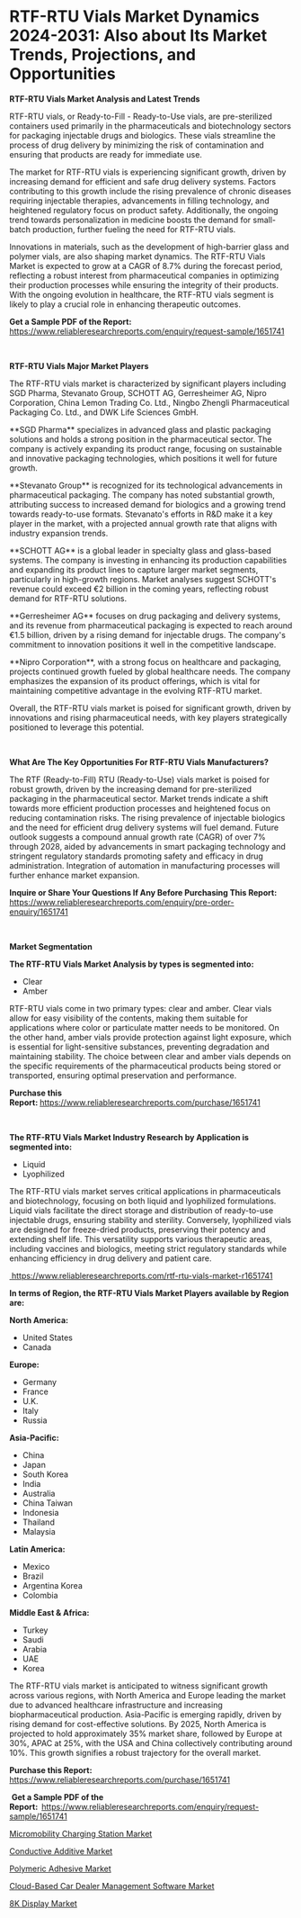 <p><h1>RTF-RTU Vials Market Dynamics 2024-2031: Also about Its Market Trends, Projections, and Opportunities</h1></p><p><strong>RTF-RTU Vials Market Analysis and Latest Trends</strong></p>
<p><p>RTF-RTU vials, or Ready-to-Fill - Ready-to-Use vials, are pre-sterilized containers used primarily in the pharmaceuticals and biotechnology sectors for packaging injectable drugs and biologics. These vials streamline the process of drug delivery by minimizing the risk of contamination and ensuring that products are ready for immediate use. </p><p>The market for RTF-RTU vials is experiencing significant growth, driven by increasing demand for efficient and safe drug delivery systems. Factors contributing to this growth include the rising prevalence of chronic diseases requiring injectable therapies, advancements in filling technology, and heightened regulatory focus on product safety. Additionally, the ongoing trend towards personalization in medicine boosts the demand for small-batch production, further fueling the need for RTF-RTU vials.</p><p>Innovations in materials, such as the development of high-barrier glass and polymer vials, are also shaping market dynamics. The RTF-RTU Vials Market is expected to grow at a CAGR of 8.7% during the forecast period, reflecting a robust interest from pharmaceutical companies in optimizing their production processes while ensuring the integrity of their products. With the ongoing evolution in healthcare, the RTF-RTU vials segment is likely to play a crucial role in enhancing therapeutic outcomes.</p></p>
<p><strong>Get a Sample PDF of the Report:&nbsp;</strong> <a href="https://www.reliableresearchreports.com/enquiry/request-sample/1651741?utm_campaign=38&utm_medium=2&utm_source=Github&utm_content=ia&utm_term=27092024&utm_id=rtf-rtu-vials">https://www.reliableresearchreports.com/enquiry/request-sample/1651741</a></p>
<p>&nbsp;</p>
<p><strong>RTF-RTU Vials Major Market Players</strong></p>
<p><p>The RTF-RTU vials market is characterized by significant players including SGD Pharma, Stevanato Group, SCHOTT AG, Gerresheimer AG, Nipro Corporation, China Lemon Trading Co. Ltd., Ningbo Zhengli Pharmaceutical Packaging Co. Ltd., and DWK Life Sciences GmbH. </p><p>**SGD Pharma** specializes in advanced glass and plastic packaging solutions and holds a strong position in the pharmaceutical sector. The company is actively expanding its product range, focusing on sustainable and innovative packaging technologies, which positions it well for future growth.</p><p>**Stevanato Group** is recognized for its technological advancements in pharmaceutical packaging. The company has noted substantial growth, attributing success to increased demand for biologics and a growing trend towards ready-to-use formats. Stevanato's efforts in R&D make it a key player in the market, with a projected annual growth rate that aligns with industry expansion trends.</p><p>**SCHOTT AG** is a global leader in specialty glass and glass-based systems. The company is investing in enhancing its production capabilities and expanding its product lines to capture larger market segments, particularly in high-growth regions. Market analyses suggest SCHOTT's revenue could exceed €2 billion in the coming years, reflecting robust demand for RTF-RTU solutions.</p><p>**Gerresheimer AG** focuses on drug packaging and delivery systems, and its revenue from pharmaceutical packaging is expected to reach around €1.5 billion, driven by a rising demand for injectable drugs. The company's commitment to innovation positions it well in the competitive landscape.</p><p>**Nipro Corporation**, with a strong focus on healthcare and packaging, projects continued growth fueled by global healthcare needs. The company emphasizes the expansion of its product offerings, which is vital for maintaining competitive advantage in the evolving RTF-RTU market.</p><p>Overall, the RTF-RTU vials market is poised for significant growth, driven by innovations and rising pharmaceutical needs, with key players strategically positioned to leverage this potential.</p></p>
<p>&nbsp;</p>
<p><strong>What Are The Key Opportunities For RTF-RTU Vials Manufacturers?</strong></p>
<p><p>The RTF (Ready-to-Fill) RTU (Ready-to-Use) vials market is poised for robust growth, driven by the increasing demand for pre-sterilized packaging in the pharmaceutical sector. Market trends indicate a shift towards more efficient production processes and heightened focus on reducing contamination risks. The rising prevalence of injectable biologics and the need for efficient drug delivery systems will fuel demand. Future outlook suggests a compound annual growth rate (CAGR) of over 7% through 2028, aided by advancements in smart packaging technology and stringent regulatory standards promoting safety and efficacy in drug administration. Integration of automation in manufacturing processes will further enhance market expansion.</p></p>
<p><strong>Inquire or Share Your Questions If Any Before Purchasing This Report:</strong> <a href="https://www.reliableresearchreports.com/enquiry/pre-order-enquiry/1651741?utm_campaign=38&utm_medium=2&utm_source=Github&utm_content=ia&utm_term=27092024&utm_id=rtf-rtu-vials">https://www.reliableresearchreports.com/enquiry/pre-order-enquiry/1651741</a></p>
<p>&nbsp;</p>
<p><strong>Market Segmentation</strong></p>
<p><strong>The RTF-RTU Vials Market Analysis by types is segmented into:</strong></p>
<p><ul><li>Clear</li><li>Amber</li></ul></p>
<p><p>RTF-RTU vials come in two primary types: clear and amber. Clear vials allow for easy visibility of the contents, making them suitable for applications where color or particulate matter needs to be monitored. On the other hand, amber vials provide protection against light exposure, which is essential for light-sensitive substances, preventing degradation and maintaining stability. The choice between clear and amber vials depends on the specific requirements of the pharmaceutical products being stored or transported, ensuring optimal preservation and performance.</p></p>
<p><strong>Purchase this Report:&nbsp;</strong><a href="https://www.reliableresearchreports.com/purchase/1651741?utm_campaign=38&utm_medium=2&utm_source=Github&utm_content=ia&utm_term=27092024&utm_id=rtf-rtu-vials">https://www.reliableresearchreports.com/purchase/1651741</a></p>
<p>&nbsp;</p>
<p><strong>The RTF-RTU Vials Market Industry Research by Application is segmented into:</strong></p>
<p><ul><li>Liquid</li><li>Lyophilized</li></ul></p>
<p><p>The RTF-RTU vials market serves critical applications in pharmaceuticals and biotechnology, focusing on both liquid and lyophilized formulations. Liquid vials facilitate the direct storage and distribution of ready-to-use injectable drugs, ensuring stability and sterility. Conversely, lyophilized vials are designed for freeze-dried products, preserving their potency and extending shelf life. This versatility supports various therapeutic areas, including vaccines and biologics, meeting strict regulatory standards while enhancing efficiency in drug delivery and patient care.</p></p>
<p><a href="https://www.reliableresearchreports.com/rtf-rtu-vials-market-r1651741?utm_campaign=38&utm_medium=2&utm_source=Github&utm_content=ia&utm_term=27092024&utm_id=rtf-rtu-vials">&nbsp;https://www.reliableresearchreports.com/rtf-rtu-vials-market-r1651741</a></p>
<p><strong>In terms of Region, the RTF-RTU Vials Market Players available by Region are:</strong></p>
<p>
    <p> <strong> North America: </strong>
        <ul>
            <li>United States</li>
            <li>Canada</li>
        </ul>
        </p> 
    <p> <strong> Europe: </strong>
        <ul>
            <li>Germany</li>
            <li>France</li>
            <li>U.K.</li>
            <li>Italy</li>
            <li>Russia</li>
        </ul>
        </p> 
    <p> <strong> Asia-Pacific: </strong>
        <ul>
            <li>China</li>
            <li>Japan</li>
            <li>South Korea</li>
            <li>India</li>
            <li>Australia</li>
            <li>China Taiwan</li>
            <li>Indonesia</li>
            <li>Thailand</li>
            <li>Malaysia</li>
        </ul>
        </p> 
    <p> <strong> Latin America: </strong>
        <ul>
            <li>Mexico</li>
            <li>Brazil</li>
            <li>Argentina Korea</li>
            <li>Colombia</li>
        </ul>
        </p> 
    <p> <strong> Middle East & Africa: </strong>
        <ul>
            <li>Turkey</li>
            <li>Saudi</li>
            <li>Arabia</li>
            <li>UAE</li>
            <li>Korea</li>
        </ul>
    </p>
    </p>
<p><p>The RTF-RTU vials market is anticipated to witness significant growth across various regions, with North America and Europe leading the market due to advanced healthcare infrastructure and increasing biopharmaceutical production. Asia-Pacific is emerging rapidly, driven by rising demand for cost-effective solutions. By 2025, North America is projected to hold approximately 35% market share, followed by Europe at 30%, APAC at 25%, with the USA and China collectively contributing around 10%. This growth signifies a robust trajectory for the overall market.</p></p>
<p><strong>Purchase this Report: </strong><a href="https://www.reliableresearchreports.com/purchase/1651741?utm_campaign=38&utm_medium=2&utm_source=Github&utm_content=ia&utm_term=27092024&utm_id=rtf-rtu-vials">https://www.reliableresearchreports.com/purchase/1651741</a></p>
<p>&nbsp;<strong>Get a Sample PDF of the Report:&nbsp;&nbsp;</strong><a href="https://www.reliableresearchreports.com/enquiry/request-sample/1651741?utm_campaign=38&utm_medium=2&utm_source=Github&utm_content=ia&utm_term=27092024&utm_id=rtf-rtu-vials">https://www.reliableresearchreports.com/enquiry/request-sample/1651741</a></p>
<p><strong></strong></p>
<p><p><a href="https://github.com/JamesCox407/Market-Research-Report-List-1/blob/main/micromobility-charging-station-market.md?utm_campaign=38&utm_medium=2&utm_source=Github&utm_content=ia&utm_term=27092024&utm_id=rtf-rtu-vials">Micromobility Charging Station Market</a></p><p><a href="https://www.linkedin.com/pulse/insights-conductive-additive-market-size-which-expanding-ltcje?utm_campaign=38&utm_medium=2&utm_source=Github&utm_content=ia&utm_term=27092024&utm_id=rtf-rtu-vials">Conductive Additive Market</a></p><p><a href="https://www.linkedin.com/pulse/what-growth-drivers-polymeric-adhesive-market-comprehensive-k4tje?utm_campaign=38&utm_medium=2&utm_source=Github&utm_content=ia&utm_term=27092024&utm_id=rtf-rtu-vials">Polymeric Adhesive Market</a></p><p><a href="https://github.com/RoseBoyd475/Market-Research-Report-List-1/blob/main/cloud-based-car-dealer-management-software-market.md?utm_campaign=38&utm_medium=2&utm_source=Github&utm_content=ia&utm_term=27092024&utm_id=rtf-rtu-vials">Cloud-Based Car Dealer Management Software Market</a></p><p><a href="https://issuu.com/reportprime-2/docs/8k-display-market-size-2030.pptx_1b9e07d3976c1b?utm_campaign=38&utm_medium=2&utm_source=Github&utm_content=ia&utm_term=27092024&utm_id=rtf-rtu-vials">8K Display Market</a></p></p>